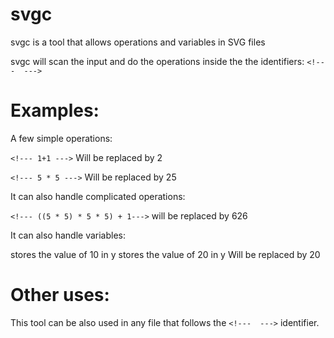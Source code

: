 svgc
====

svgc is a tool that allows operations and variables in SVG files

svgc will scan the input and do the operations inside the the identifiers: `<!---  --->`

Examples:
=========

A few simple operations:

`<!--- 1+1 --->` Will be replaced by 2

`<!--- 5 * 5 --->` Will be replaced by 25

It can also handle complicated operations:

`<!--- ((5 * 5) * 5 * 5) + 1--->` will be replaced by 626

It can also handle variables:

<!--- y = 10 ---> stores the value of 10 in y

<!--- y = y + 10 ---> stores the value of 20 in y

<!--- y ---> Will be replaced by 20


Other uses:
=========
This tool can be also used in any file that follows the `<!---  --->` identifier.